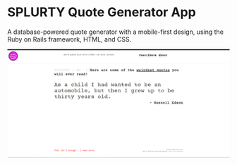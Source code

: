 # SPLURTY Quote Generator App

A database-powered quote generator with a mobile-first design, using the Ruby on Rails framework, HTML, and CSS.

![App Screenshot One](https://github.com/AnaBoca/splurty/blob/master/app/assets/images/screenshot1.PNG?raw=true)
